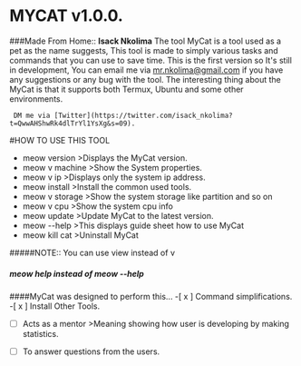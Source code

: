 # MYCAT v1.0.0.
 ###Made From Home:: **Isack Nkolima**
   The tool MyCat is a tool used as a pet as the name suggests, This tool is made to simply various tasks and commands that you can use to save time.
     This is the first version so It's still in development, You can email me via mr.nkolima@gmail.com if you have any suggestions or any bug with the tool.
      The interesting thing about the MyCat is that it supports both Termux, Ubuntu and some other environments.
     
     DM me via [Twitter](https://twitter.com/isack_nkolima?t=QwwAHShwRk4dlTrYl1YsXg&s=09).
     
#HOW TO USE THIS TOOL
  - meow version     >Displays the MyCat version.
  - meow v machine  >Show the System properties.
  - meow v ip         >Displays only the system ip address.
  - meow install       >Install the common used tools.
  - meow v storage   >Show the system storage like partition and so on
  - meow v cpu       >Show the system cpu info
  - meow update      >Update MyCat to the latest version.
  - meow --help         >This displays guide sheet how to use MyCat
  - meow kill cat       >Uninstall MyCat

#####NOTE:: You can use view instead of v
#####        meow help instead of meow --help

####MyCat was designed to perform this...
  -[ x ] Command simplifications.
  -[ x ] Install Other Tools.
  -[   ] Acts as a mentor >Meaning showing how user is developing by making statistics.
  -[   ] To answer questions from the users.
  
